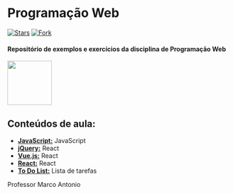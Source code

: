 # Programação Web

[![Stars](https://img.shields.io/github/stars/msanches/Prog_web?style=flat-square)](https://github.com/msanches/Prog_web/stargazers)
[![Fork](https://img.shields.io/github/forks/msanches/Prog_web?style=flat-square)](https://github.com/msanches/Prog_web/fork)

#### Repositório de exemplos e exercícios da disciplina de Programação Web

<img src="https://cdn.jsdelivr.net/gh/devicons/devicon/icons/javascript/javascript-original.svg" width= 100px/>

## Conteúdos de aula:
* **[JavaScript:](https://github.com/msanches/Prog_web/tree/main/JavaScript)** JavaScript
* **[jQuery:](https://github.com/msanches/Prog_web/tree/main/jQuery)** React
* **[Vue.js:](https://github.com/msanches/Prog_web/tree/main/Vue.js)** React
* **[React:](https://github.com/msanches/Prog_web/tree/main/React)** React
* **[To Do List:](https://github.com/msanches/Prog_web/tree/main/ToDoList)** Lista de tarefas

Professor Marco Antonio
<!--
https://docs.pipz.com/central-de-ajuda/learning-center/guia-basico-de-markdown#open
https://support.zendesk.com/hc/pt-br/articles/4408846544922-Formata%C3%A7%C3%A3o-de-texto-com-Markdown
## Index
- [Public API Lists](#public-api-lists)
- [Index](#index)
- [Animals](#animals)
- [Anime](#anime)

Professor Marco Antonio

## Conteúdos de aula:
* **[JavaScript:](https://github.com/msanches/Prog_web/tree/main/JavaScript)** JavaScript
* **[React:](https://github.com/msanches/Prog_web/tree/main/React)** React
* **[To Do List:](https://github.com/msanches/Prog_web/tree/main/ToDoList)** To Do List

Professor Marco Antonio
-->
